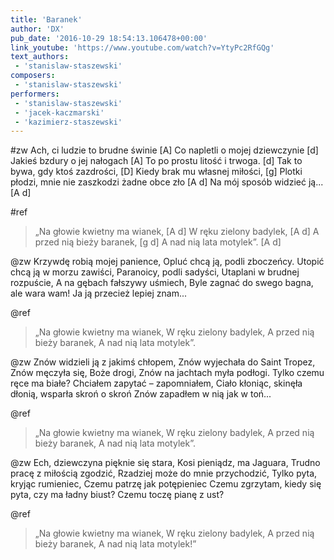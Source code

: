 ```yaml
---
title: 'Baranek'
author: 'DX'
pub_date: '2016-10-29 18:54:13.106478+00:00'
link_youtube: 'https://www.youtube.com/watch?v=YtyPc2RfGQg'
text_authors:
 - 'stanislaw-staszewski'
composers:
 - 'stanislaw-staszewski'
performers:
 - 'stanislaw-staszewski'
 - 'jacek-kaczmarski'
 - 'kazimierz-staszewski'
---
```


#zw
Ach, ci ludzie to brudne świnie [A]
Co napletli o mojej dziewczynie [d]
Jakieś bzdury o jej nałogach [A]
To po prostu litość i trwoga. [d]
Tak to bywa, gdy ktoś zazdrości, [D]
Kiedy brak mu własnej miłości, [g]
Plotki płodzi, mnie nie zaszkodzi żadne obce zło [A d]
Na mój sposób widzieć ją... [A d]

#ref
>„Na głowie kwietny ma wianek, [A d]
>W ręku zielony badylek, [A d]
>A przed nią bieży baranek, [g d]
>A nad nią lata motylek”. [A d]

@zw
Krzywdę robią mojej panience,
Opluć chcą ją, podli zboczeńcy.
Utopić chcą ją w morzu zawiści,
Paranoicy, podli sadyści,
Utaplani w brudnej rozpuście,
A na gębach fałszywy uśmiech,
Byle zagnać do swego bagna, ale wara wam!
Ja ją przecież lepiej znam...

@ref
>„Na głowie kwietny ma wianek,
>W ręku zielony badylek,
>A przed nią bieży baranek,
>A nad nią lata motylek”.

@zw
Znów widzieli ją z jakimś chłopem,
Znów wyjechała do Saint Tropez,
Znów męczyła się, Boże drogi,
Znów na jachtach myła podłogi.
Tylko czemu ręce ma białe?
Chciałem zapytać – zapomniałem,
Ciało kłoniąc, skinęła dłonią, wsparła skroń o skroń
Znów zapadłem w nią jak w toń...

@ref
>„Na głowie kwietny ma wianek,
>W ręku zielony badylek,
>A przed nią bieży baranek,
>A nad nią lata motylek”.

@zw
Ech, dziewczyna pięknie się stara,
Kosi pieniądz, ma Jaguara,
Trudno pracę z miłością zgodzić,
Rzadziej może do mnie przychodzić,
Tylko pyta, kryjąc rumieniec,
Czemu patrzę jak potępieniec
Czemu zgrzytam, kiedy się pyta, czy ma ładny biust?
Czemu toczę pianę z ust?

@ref
>„Na głowie kwietny ma wianek,
>W ręku zielony badylek,
>A przed nią bieży baranek,
>A nad nią lata motylek!”
